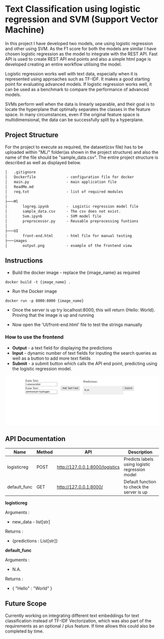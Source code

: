 # Text Classification using logistic regression and SVM (Support Vector Machine)
In this project I have developed two models, one using logistic regression and other using SVM. As the F1 score for both the models are similar I have chosen logistic regression as the model to integrate with the REST API. Fast API is used to create REST API end points and also a simple html page is developed creating an entire workflow utilising the model.

Logistic regression works well with text data, especially when it is represented using approaches such as TF-IDF. It makes a good starting point for evaluating advanced models. If logistic regression works well, it can be used as a benchmark to compare the performance of advanced models. 

SVMs perform well when the data is linearly separable, and their goal is to locate the hyperplane that optimally separates the classes in the feature space. In many circumstances, even if the original feature space is multidimensional, the data can be successfully split by a hyperplane.

## Project Structure

For the project to execute as required, the dataset(csv file) has to be uploaded within "ML/" folder(as shown in the project structure) and also the name of the file should be "sample_data.csv".
The entire project structure is described as well as displayed below.

```
│   .gitignore
│   Dockerfile              - configuration file for docker
│   main.py                 - main application file
│   ReadMe.md
│   req.txt                 - list of required modules
│
├───Ml
│       logreg.ipynb        -  Logistic regression model file 
│       sample_data.csv     - The csv does not exist.
│       Svm.ipynb           - SVM model file
│       preprocessor.py     - Reusable preprocessing funtions
│
├───UI
│       front-end.html      - html file for manual testing
├───images
│       output.png          - example of the frontend view

```
## Instructions

- Build the docker image - replace the {image_name} as required 
```
docker build -t {image_name} .
```
- Run the Docker image
```
docker run -p 8000:8000 {image_name}
```

- Once the server is up try localhost:8000, this will return {Hello: World}. Proving that the image is up and running

- Now open the 'UI/front-end.html' file to test the strings manually

### How to use the frontend

- __Output__ - a text field for displaying the predictions
- __Input__ - dynamic number of text fields for inputing the search queries as well as a button to add more text fields
- __Submit__ - a submit button which calls the API end point, predicting using the logistic regression model.

![output](/images/output.png)

## API Documentation

| Name         | Method              | API                             | Description                                     |
|--------------|---------------------|---------------------------------|-------------------------------------------------|
| logisticreg  | POST                | http://127.0.0.1:8000/logistics | Predicts labels using logistic regression model |
| default_func | GET                 | http://127.0.0.1:8000/          | Default function to check the server is up      |



__logisticreg__

Arguments :
- new_data - list[str]

Returns :
- {predictions : List[str]}

__default_func__

Arguments :
- N.A.

Returns :
- { "Hello" : "World" }

## Future Scope

Currently working on integrating different text embeddings for text classification instead of TF-IDF Vectorization, which was also part of the requirements as an optional / plus feature. If time allows this could also be completed by time.